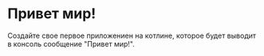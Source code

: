 # Привет мир!

Создайте свое первое приложениен на котлине, которое будет выводит в консоль сообщение "Привет мир!".